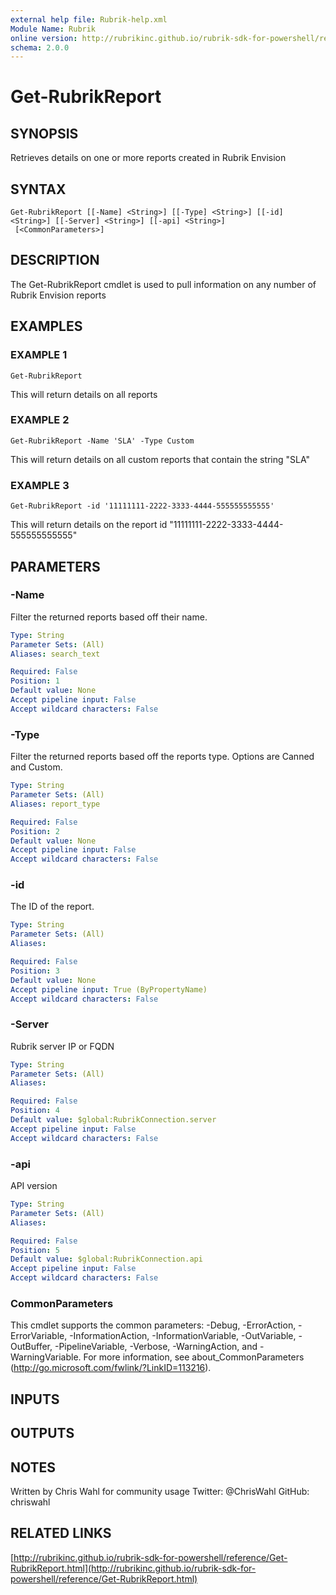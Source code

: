 ```yaml
---
external help file: Rubrik-help.xml
Module Name: Rubrik
online version: http://rubrikinc.github.io/rubrik-sdk-for-powershell/reference/Get-RubrikReport.html
schema: 2.0.0
---
```


# Get-RubrikReport

## SYNOPSIS
Retrieves details on one or more reports created in Rubrik Envision

## SYNTAX

```
Get-RubrikReport [[-Name] <String>] [[-Type] <String>] [[-id] <String>] [[-Server] <String>] [[-api] <String>]
 [<CommonParameters>]
```

## DESCRIPTION
The Get-RubrikReport cmdlet is used to pull information on any number of Rubrik Envision reports

## EXAMPLES

### EXAMPLE 1
```
Get-RubrikReport
```

This will return details on all reports

### EXAMPLE 2
```
Get-RubrikReport -Name 'SLA' -Type Custom
```

This will return details on all custom reports that contain the string "SLA"

### EXAMPLE 3
```
Get-RubrikReport -id '11111111-2222-3333-4444-555555555555'
```

This will return details on the report id "11111111-2222-3333-4444-555555555555"

## PARAMETERS

### -Name
Filter the returned reports based off their name.

```yaml
Type: String
Parameter Sets: (All)
Aliases: search_text

Required: False
Position: 1
Default value: None
Accept pipeline input: False
Accept wildcard characters: False
```

### -Type
Filter the returned reports based off the reports type.
Options are Canned and Custom.

```yaml
Type: String
Parameter Sets: (All)
Aliases: report_type

Required: False
Position: 2
Default value: None
Accept pipeline input: False
Accept wildcard characters: False
```

### -id
The ID of the report.

```yaml
Type: String
Parameter Sets: (All)
Aliases:

Required: False
Position: 3
Default value: None
Accept pipeline input: True (ByPropertyName)
Accept wildcard characters: False
```

### -Server
Rubrik server IP or FQDN

```yaml
Type: String
Parameter Sets: (All)
Aliases:

Required: False
Position: 4
Default value: $global:RubrikConnection.server
Accept pipeline input: False
Accept wildcard characters: False
```

### -api
API version

```yaml
Type: String
Parameter Sets: (All)
Aliases:

Required: False
Position: 5
Default value: $global:RubrikConnection.api
Accept pipeline input: False
Accept wildcard characters: False
```

### CommonParameters
This cmdlet supports the common parameters: -Debug, -ErrorAction, -ErrorVariable, -InformationAction, -InformationVariable, -OutVariable, -OutBuffer, -PipelineVariable, -Verbose, -WarningAction, and -WarningVariable.
For more information, see about_CommonParameters (http://go.microsoft.com/fwlink/?LinkID=113216).

## INPUTS

## OUTPUTS

## NOTES
Written by Chris Wahl for community usage
Twitter: @ChrisWahl
GitHub: chriswahl

## RELATED LINKS

[http://rubrikinc.github.io/rubrik-sdk-for-powershell/reference/Get-RubrikReport.html](http://rubrikinc.github.io/rubrik-sdk-for-powershell/reference/Get-RubrikReport.html)

